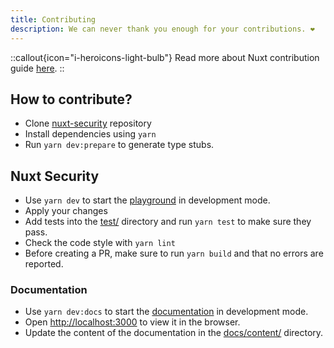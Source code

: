 ```yaml
---
title: Contributing
description: We can never thank you enough for your contributions. ❤️
---
```




::callout{icon="i-heroicons-light-bulb"}
 Read more about Nuxt contribution guide [here](https://nuxt.com/docs/community/contribution).
::

## How to contribute?

- Clone [nuxt-security](https://github.com/Baroshem/nuxt-security) repository
- Install dependencies using `yarn`
- Run `yarn dev:prepare` to generate type stubs.

## Nuxt Security

- Use `yarn dev` to start the [playground](https://github.com/Baroshem/nuxt-security/tree/main/playground) in development mode.
- Apply your changes
- Add tests into the [test/](https://github.com/Baroshem/nuxt-security/tree/main/test) directory and run `yarn test` to make sure they pass.
- Check the code style with `yarn lint`
- Before creating a PR, make sure to run `yarn build` and that no errors are reported.

### Documentation

- Use `yarn dev:docs` to start the [documentation](https://github.com/Baroshem/nuxt-security/tree/main/docs) in development mode.
- Open [http://localhost:3000](http://localhost:3000) to view it in the browser.
- Update the content of the documentation in the [docs/content/](https://github.com/Baroshem/nuxt-security/tree/main/docs/content) directory.
